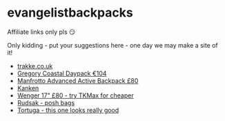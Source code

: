 # evangelistbackpacks

Affiliate links only pls 😏

Only kidding - put your suggestions here - one day we may make a site of it!

- [trakke.co.uk](http://trakke.co.uk/)
- [Gregory Coastal Daypack €104](https://www.amazon.de/gp/product/B01DSUPNNM/ref=ox_sc_sfl_title_1?ie=UTF8&psc=1&smid=AYNKXH11CUD5O)
- [Manfrotto Advanced Active Backpack £80](https://www.manfrotto.co.uk/advanced-active-backpack-i)
- [Kanken](http://www.fjallraven.co.uk/equipment/kanken)
- [Wenger 17" £80 - try TKMax for cheaper](https://www.amazon.co.uk/gp/aw/d/B00A0IICY8)
- [Rudsak - posh bags](https://www.rudsak.com/en/bags)
- [Tortuga - this one looks really good](http://www.tortugabackpacks.com/products/tortuga-travel-backpack)
